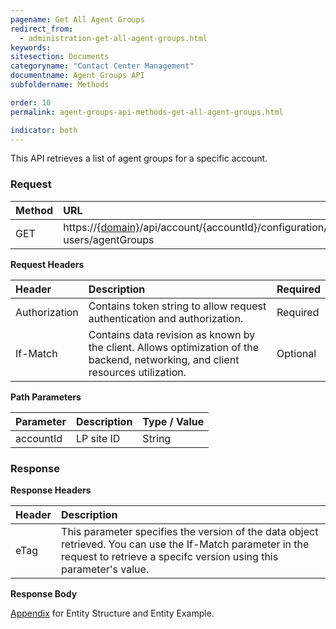 ```yaml
---
pagename: Get All Agent Groups
redirect_from:
  - administration-get-all-agent-groups.html
keywords:
sitesection: Documents
categoryname: "Contact Center Management"
documentname: Agent Groups API
subfoldername: Methods

order: 10
permalink: agent-groups-api-methods-get-all-agent-groups.html

indicator: both
---
```


This API retrieves a list of agent groups for a specific account.

### Request

| Method | URL |
| :------- | :----- |
| GET  | https://[{domain}](/agent-domain-domain-api.html)/api/account/{accountId}/configuration/le-users/agentGroups |

**Request Headers**

| Header  | Description  |Required |
| :------- | :--------------- | :--- |
| Authorization | Contains token string to allow request authentication and authorization. | Required
| If-Match | Contains data revision as known by the client. Allows optimization of the backend, networking, and client resources utilization.|  Optional |

**Path Parameters**

| Parameter | Description | Type / Value |
| :---------- | :------------- | :-------------- |
 |accountId | LP site ID | String  |

### Response

**Response Headers**

| Header | Description|
| :------- | :------------- |
 |eTag | This parameter specifies the version of the data object retrieved. You can use the If-Match parameter in the request to retrieve a specifc version using this parameter's value. |

**Response Body**

[Appendix](administration-agent-groups-appendix.html) for Entity Structure and Entity Example.

